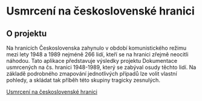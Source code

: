 # Usmrcení na československé hranici 
## O projektu
Na hranicích Československa zahynulo v období komunistického režimu mezi lety 1948 a 1989 nejméně 266 lidí, kteří se na hranici zřejmě neocitli náhodou. Tato aplikace představuje výsledky projektu Dokumentace usmrcených na čs. hranici 1948-1989, který se zabýval osudy těchto lidí.  Na základě podrobného zmapování jednotlivých případů lze volit vlastní pohledy, a skládat tak příběh této skupiny tragicky zesnulých.

[Usmrcení na československé hranici](https://mapa.zelezna-opona.cz/)
